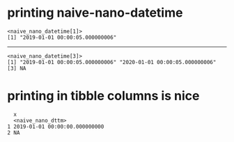# printing naive-nano-datetime

    <naive_nano_datetime[1]>
    [1] "2019-01-01 00:00:05.000000006"

---

    <naive_nano_datetime[3]>
    [1] "2019-01-01 00:00:05.000000006" "2020-01-01 00:00:05.000000006"
    [3] NA                             

# printing in tibble columns is nice

      x                            
      <naive_nano_dttm>            
    1 2019-01-01 00:00:00.000000000
    2 NA                           

